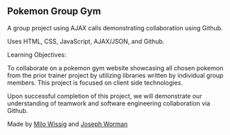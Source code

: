 ## Pokemon Group Gym

A group project using AJAX calls demonstrating collaboration using Github.

Uses HTML, CSS, JavaScript, AJAX/JSON, and Github.

Learning Objectives:

To collaborate on a pokemon gym website showcasing all chosen pokemon from the prior trainer project by utilizing libraries written by individual group members. This project is focused on client side technologies.

Upon successful completion of this project, we will demonstrate our understanding of teamwork and software engineering collaboration via Github.

Made by [Milo Wissig](https://github.com/mwissig) and [Joseph Worman](https://github.com/jdworman)
